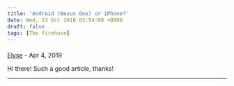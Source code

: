 ```yaml
---
title: 'Android (Nexus One) or iPhone?'
date: Wed, 13 Oct 2010 03:54:00 +0000
draft: false
tags: [The firehose]
---
```



#### 
[Elyse](http://tanklitunkli.com/ "jovitastonor@gawab.com") - <time datetime="2019-04-18 21:11:14">Apr 4, 2019</time>

Hi there! Such a good article, thanks!
<hr />
